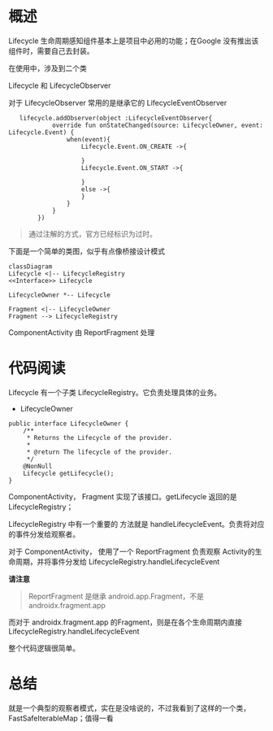 
# 概述
Lifecycle 生命周期感知组件基本上是项目中必用的功能；在Google 没有推出该组件时，需要自己去封装。


在使用中，涉及到二个类

Lifecycle 和  LifecycleObserver

对于 LifecycleObserver 常用的是继承它的 LifecycleEventObserver 

```
   lifecycle.addObserver(object :LifecycleEventObserver{
            override fun onStateChanged(source: LifecycleOwner, event: Lifecycle.Event) {
                when(event){
                    Lifecycle.Event.ON_CREATE ->{
                        
                    }
                    Lifecycle.Event.ON_START ->{
                        
                    }
                    else ->{
                    }
                }
            }
        })
```
>通过注解的方式，官方已经标识为过时。


下面是一个简单的类图，似乎有点像桥接设计模式


```mermaid
classDiagram
Lifecycle <|-- LifecycleRegistry
<<Interface>> Lifecycle

LifecycleOwner *-- Lifecycle

Fragment <|-- LifecycleOwner
Fragment --> LifecycleRegistry
```

ComponentActivity 由 ReportFragment 处理



# 代码阅读

Lifecycle 有一个子类 LifecycleRegistry。它负责处理具体的业务。

- LifecycleOwner

```
public interface LifecycleOwner {
    /**
     * Returns the Lifecycle of the provider.
     *
     * @return The lifecycle of the provider.
     */
    @NonNull
    Lifecycle getLifecycle();
}

```

ComponentActivity， Fragment 实现了该接口。getLifecycle 返回的是 LifecycleRegistry；

LifecycleRegistry 中有一个重要的 方法就是 handleLifecycleEvent。负责将对应的事件分发给观察者。


对于 ComponentActivity， 使用了一个 ReportFragment 负责观察 Activity的生命周期，并将事件分发给 LifecycleRegistry.handleLifecycleEvent

**请注意**
> ReportFragment 是继承 android.app.Fragment，不是 androidx.fragment.app

而对于 androidx.fragment.app 的Fragment，则是在各个生命周期内直接 LifecycleRegistry.handleLifecycleEvent

整个代码逻辑很简单。

# 总结

就是一个典型的观察者模式，实在是没啥说的，不过我看到了这样的一个类，FastSafeIterableMap；值得一看








